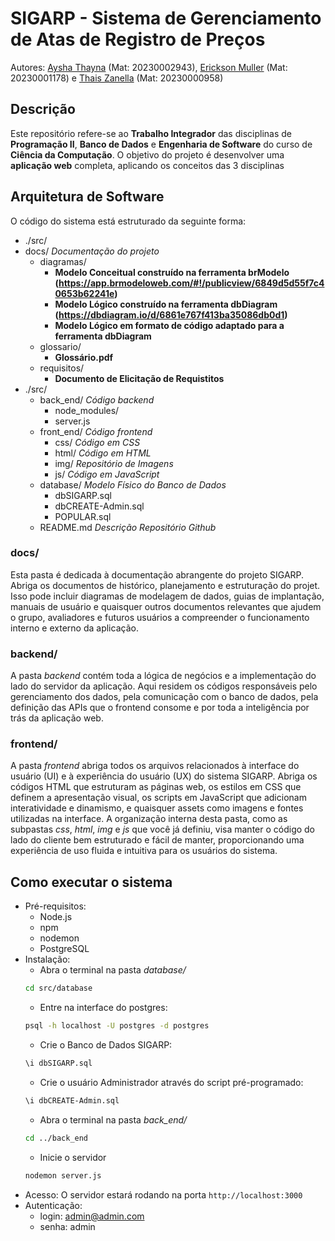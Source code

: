 # SIGARP - Sistema de Gerenciamento de Atas de Registro de Preços
Autores: [Aysha Thayna](https://github.com/Ayshathayna) (Mat: 20230002943), [Erickson Muller](https://github.com/erickson-cc) (Mat: 20230001178) e [Thais Zanella](https://github.com/thaiszanella) (Mat: 20230000958)

## Descrição

Este repositório refere-se ao **Trabalho Integrador** das disciplinas de **Programação II**, **Banco de Dados** e **Engenharia de Software** do curso de **Ciência da Computação**. O objetivo do projeto é desenvolver uma **aplicação web** completa, aplicando os conceitos das 3 disciplinas

## Arquitetura de Software

O código do sistema está estruturado da seguinte forma:

- ./src/
- docs/ *Documentação do projeto*
    - diagramas/
        - **Modelo Conceitual construído na ferramenta brModelo (https://app.brmodeloweb.com/#!/publicview/6849d5d55f7c40653b62241e)**
        - **Modelo Lógico construído na ferramenta dbDiagram (https://dbdiagram.io/d/6861e767f413ba35086db0d1)**
        - **Modelo Lógico em formato de código adaptado para a ferramenta dbDiagram**
    - glossario/
        - **Glossário.pdf**
    - requisitos/
        - **Documento de Elicitação de Requistitos**
- ./src/
  - back_end/ *Código backend*
      - node_modules/
      - server.js
  - front_end/ *Código frontend*
    - css/ *Código em CSS*
    - html/ *Código em HTML*
    - img/ *Repositório de Imagens*
    - js/ *Código em JavaScript*
  - database/ *Modelo Físico do Banco de Dados*
    - dbSIGARP.sql
    - dbCREATE-Admin.sql
    - POPULAR.sql
  - README.md *Descrição Repositório Github* 



### docs/
Esta pasta é dedicada à documentação abrangente do projeto SIGARP. Abriga os documentos de histórico, planejamento e estruturação do projet. Isso pode incluir diagramas de modelagem de dados, guias de implantação, manuais de usuário e quaisquer outros documentos relevantes que ajudem o grupo, avaliadores e futuros usuários a compreender o funcionamento interno e externo da aplicação.

### backend/
A pasta _backend_ contém toda a lógica de negócios e a implementação do lado do servidor da aplicação. Aqui residem os códigos responsáveis pelo gerenciamento dos dados, pela comunicação com o banco de dados, pela definição das APIs que o frontend consome e por toda a inteligência por trás da aplicação web.

### frontend/
A pasta _frontend_ abriga todos os arquivos relacionados à interface do usuário (UI) e à experiência do usuário (UX) do sistema SIGARP. Abriga os códigos HTML que estruturam as páginas web, os estilos em CSS que definem a apresentação visual, os scripts em JavaScript que adicionam interatividade e dinamismo, e quaisquer assets como imagens e fontes utilizadas na interface. A organização interna desta pasta, como as subpastas _css_, _html_, _img_ e _js_ que você já definiu, visa manter o código do lado do cliente bem estruturado e fácil de manter, proporcionando uma experiência de uso fluida e intuitiva para os usuários do sistema.

## Como executar o sistema
- Pré-requisitos:
    - Node.js
    - npm
    - nodemon
    - PostgreSQL
- Instalação:
    - Abra o terminal na pasta *database/*
    ```bash
    cd src/database
    ```
    - Entre na interface do postgres:
    ```bash
    psql -h localhost -U postgres -d postgres
    ```
    - Crie o Banco de Dados SIGARP:
    ```bash
    \i dbSIGARP.sql
    ```
    - Crie o usuário Administrador através do script pré-programado:
    ```bash
    \i dbCREATE-Admin.sql
    ```
    - Abra o terminal na pasta *back_end/*
    ```bash
    cd ../back_end
    ```
    - Inicie o servidor
    ```bash
    nodemon server.js
    ```
- Acesso:
  O servidor estará rodando na porta `http://localhost:3000`
- Autenticação:
    - login: admin@admin.com
    - senha: admin
